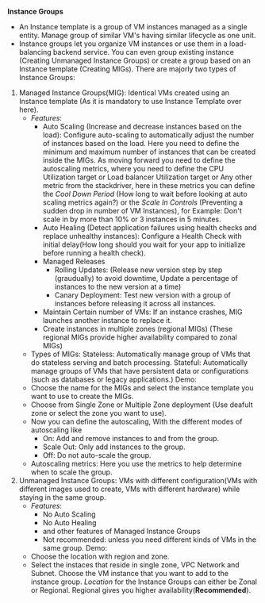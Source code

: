 **Instance Groups**
- An Instance template is a group of VM instances managed as a single entity. Manage group of similar VM's having similar lifecycle as one unit.
- Instance groups let you organize VM instances or use them in a load-balancing backend service. You can even group existing instance (Creating Unmanaged Instance Groups) or create a group based on an Instance template (Creating MIGs).
There are majorly two types of Instance Groups:
1. Managed Instance Groups(MIG): Identical VMs created using an Instance template (As it is mandatory to use Instance Template over here).
    * *Features*: 
        - Auto Scaling (Increase and decrease instances based on the load): Configure auto-scaling to automatically adjust the number of instances based on the load. Here you need to define the minimum and maximum number of instances that can be created inside the MIGs. As moving forward you need to define the autoscaling metrics, where you need to define the CPU Utilization target or Load balancer Utilization target or Any other metric from the stackdriver, here in these metrics you can define the *Cool Down Period* (How long to wait before looking at auto scaling metrics again?) or the *Scale In Controls* (Preventing a sudden drop in number of VM Instances), for Example: Don't scale in by more than 10% or 3 instances in 5 minutes.
        - Auto Healing (Detect application failures using health checks and replace unhealthy instances): Configure a Health Check with initial delay(How long should you wait for your app to initialize before running a health check).
        - Managed Releases 
            - Rolling Updates: (Release new version step by step (graudually) to avoid downtime, Update a percentage of instances to the new version at a time)
            - Canary Deployment: Test new version with a group of instances before releasing it across all instances.
        - Maintain Certain number of VMs: If an instance crashes, MIG launches another instance to replace it.
        - Create instances in multiple zones (regional MIGs) (These regional MIGs provide higher availability compared to zonal MIGs)
    * Types of MIGs:
        Stateless: Automatically manage group of VMs that do stateless serving and batch processing.
        Stateful: Automatically manage groups of VMs that have persistent data or configurations (such as databases or legacy applications.)
Demo:
    * Choose the name for the MIGs and select the instance template you want to use to create the MIGs.
    * Choose from Single Zone or Multiple Zone deployment (Use deafult zone or select the zone you want to use).
    * Now you can define the autoscaling, With the different modes of autoscaling like
        - On: Add and remove instances to and from the group.
        - Scale Out: Only add instances to the group.
        - Off: Do not auto-scale the group.
    * Autoscaling metrics: Here you use the metrics to help determine when to scale the group.
2. Unmanaged Instance Groups: VMs with different configuration(VMs with different images used to create, VMs with different hardware) while staying in the same group.
    * *Features*:
        - No Auto Scaling
        - No Auto Healing
        - and other features of Managed Instance Groups
        - Not recommended: unless you need different kinds of VMs in the same group.
Demo:
    * Choose the location with region and zone.
    * Select the instaces that reside in single zone, VPC Network and Subnet. Choose the VM instance that you want to add to the instance group.
*Location* for the Instance Groups can either be Zonal or Regional. Regional gives you higher availability(**Recommended**).